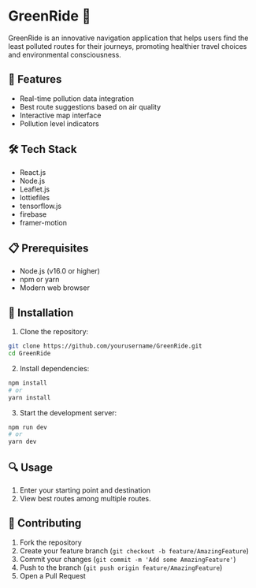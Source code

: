 # GreenRide 🌱

GreenRide is an innovative navigation application that helps users find the least polluted routes for their journeys, promoting healthier travel choices and environmental consciousness.

## 🚀 Features

- Real-time pollution data integration
- Best route suggestions based on air quality
- Interactive map interface
- Pollution level indicators

## 🛠️ Tech Stack

- React.js
- Node.js
- Leaflet.js
- lottiefiles
- tensorflow.js
- firebase
- framer-motion


## 📋 Prerequisites

- Node.js (v16.0 or higher)
- npm or yarn
- Modern web browser

## 🔧 Installation

1. Clone the repository:
```bash
git clone https://github.com/yourusername/GreenRide.git
cd GreenRide
```

2. Install dependencies:
```bash
npm install
# or
yarn install
```

3. Start the development server:
```bash
npm run dev
# or
yarn dev
```

## 🔍 Usage

1. Enter your starting point and destination
2. View best routes among multiple routes.


## 🤝 Contributing

1. Fork the repository
2. Create your feature branch (`git checkout -b feature/AmazingFeature`)
3. Commit your changes (`git commit -m 'Add some AmazingFeature'`)
4. Push to the branch (`git push origin feature/AmazingFeature`)
5. Open a Pull Request

